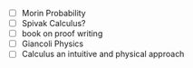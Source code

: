 - [ ] Morin Probability
- [ ] Spivak Calculus?
- [ ] book on proof writing
- [ ] Giancoli Physics
- [ ] Calculus an intuitive and physical approach